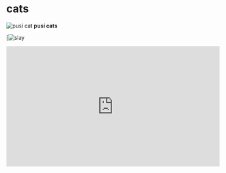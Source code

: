 # cats


![pusi cat](https://www.purina.co.uk/sites/default/files/2023-03/Hero%20Pedigree%20Cats.jpg)
**pusi cats**

[![slay]()


<iframe width="560" height="315" src="https://www.youtube.com/embed/V-gWfF-NaiQ?si=-Eo76I9AFL3qLr4p" title="YouTube video player" frameborder="0" allow="accelerometer; autoplay; clipboard-write; encrypted-media; gyroscope; picture-in-picture; web-share" allowfullscreen></iframe>
